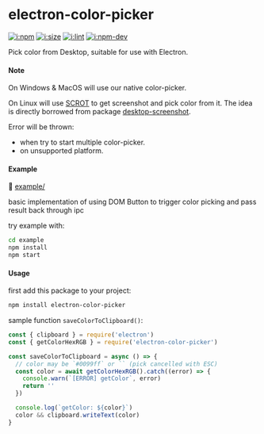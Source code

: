 # electron-color-picker

[![i:npm]][l:npm]
[![i:size]][l:size]
[![i:lint]][l:lint]
[![i:npm-dev]][l:npm]

Pick color from Desktop, suitable for use with Electron.

[i:npm]: https://img.shields.io/npm/v/electron-color-picker.svg?colorB=blue
[i:npm-dev]: https://img.shields.io/npm/v/electron-color-picker/dev.svg
[l:npm]: https://npm.im/electron-color-picker
[i:size]: https://packagephobia.now.sh/badge?p=electron-color-picker
[l:size]: https://packagephobia.now.sh/result?p=electron-color-picker
[i:lint]: https://img.shields.io/badge/code_style-standard_ES6+-yellow.svg
[l:lint]: https://standardjs.com

#### Note

On Windows & MacOS will use our native color-picker.

On Linux will use [SCROT][l:scrot] to get screenshot and pick color from it.
The idea is directly borrowed from package [desktop-screenshot][l:desktop-screenshot].

Error will be thrown:
- when try to start multiple color-picker.
- on unsupported platform.

#### Example

📁 [example/](example/)

basic implementation of using DOM Button
to trigger color picking
and pass result back through ipc

try example with:
```bash
cd example
npm install
npm start
```

#### Usage

first add this package to your project: 
```bash
npm install electron-color-picker
```

sample function `saveColorToClipboard()`:
```js
const { clipboard } = require('electron')
const { getColorHexRGB } = require('electron-color-picker')

const saveColorToClipboard = async () => {
  // color may be `#0099ff` or `` (pick cancelled with ESC)
  const color = await getColorHexRGB().catch((error) => {
    console.warn(`[ERROR] getColor`, error)
    return ''
  })

  console.log(`getColor: ${color}`)
  color && clipboard.writeText(color)
}
```

[l:scrot]: https://en.wikipedia.org/wiki/Scrot
[l:desktop-screenshot]: https://npm.im/desktop-screenshot
